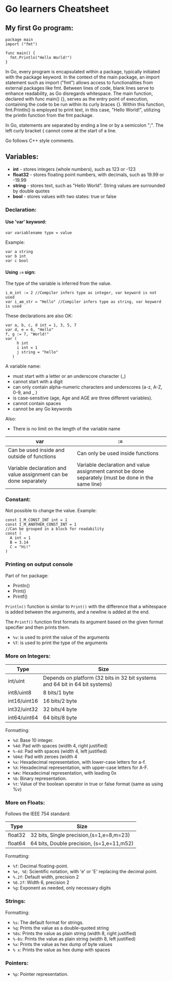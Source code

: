 # Go learners Cheatsheet


## My first Go program:

```
package main
import ("fmt")

func main() {
  fmt.Println("Hello World!")
}
```
In Go, every program is encapsulated within a package, typically initiated with the package keyword. In the context of the main package, an import statement such as import ("fmt") allows access to functionalities from external packages like fmt. Between lines of code, blank lines serve to enhance readability, as Go disregards whitespace. The main function, declared with func main() {}, serves as the entry point of execution, containing the code to be run within its curly braces {}. Within this function, fmt.Println() is employed to print text, in this case, "Hello World!", utilizing the println function from the fmt package.

In Go, statements are separated by ending a line or by a semicolon ";". The left curly bracket { cannot come at the start of a line.

Go follows C++ style comments.

 ## Variables:

 
- **int** - stores integers (whole numbers), such as 123 or -123
- **float32** - stores floating point numbers, with decimals, such as 19.99 or -19.99
- **string** - stores text, such as "Hello World". String values are surrounded by double quotes
- **bool** - stores values with two states: true or false

### Declaration:
#### Use 'var' keyword:

```
var variablename type = value
```
Example:

```
var a string
var b int
var c bool
```
#### Using `:=` sign:
The type of the variable is inferred from the value.

```
i_m_int := 2 //Compiler infers type as integer, var keyword is not used
var i_am_str = "Hello" //Compiler infers type as string, var keyword is used
```
These declarations are also OK:

```
var a, b, c, d int = 1, 3, 5, 7
var d, e = 6, "Hello"
f, g := 7, "World!"
var (
     h int
     i int = 1
     j string = "hello"
   )
```

A variable name:
- must start with a letter or an underscore character (_)
- cannot start with a digit
- can only contain alpha-numeric characters and underscores (a-z, A-Z, 0-9, and _ )
- is case-sensitive (age, Age and AGE are three different variables).
- cannot contain spaces
- cannot be any Go keywords
    
Also:
- There is no limit on the length of the variable name



 var  |	:=
 --- | ---
Can be used inside and outside of functions |	Can only be used inside functions
Variable declaration and value assignment can be done separately | Variable declaration and value assignment cannot be done separately (must be done in the same line)

### Constant:
Not possible to change the value.
Example:

```
const I_M_CONST_INT int = 1
const I_M_ANOTHER_CONST_INT = 1
//Can be grouped in a block for readability
const (
  A int = 1
  B = 3.14
  C = "Hi!"
)
```

### Printing on output console

Part of `fmt` package:

- Println() 
- Print()
- Printf()

`Println()` function is similar to `Print()` with the difference that a whitespace is added between the arguments, and a newline is added at the end.

The `Printf()` function first formats its argument based on the given format specifier and then prints them.

- `%v`: is used to print the value of the arguments
- `%T`: is used to print the type of the arguments

### More on Integers:
Type | Size 
--- | --- 
int/uint  | Depends on platform (32 bits in 32 bit systems and 64 bit in 64 bit systems)
int8/uint8 | 8 bits/1 byte
int16/uint16 | 16 bits/2 byte
int32/uint32 | 32 bits/4 byte
int64/uint64 | 64 bits/8 byte

Formatting:
- `%d`: Base 10 integer.
- `%4d`: Pad with spaces (width 4, right justified)
- `%-4d`: Pad with spaces (width 4, left justified)
- `%04d`:	Pad with zeroes (width 4
- `%x`: Hexadecimal representation, with lower-case letters for a-f.
- `%X`: Hexadecimal representation, with upper-case letters for A-F.
- `%#x`: Hexadecimal representation, with leading 0x
- `%b`: Binary representation.
- `%t`: Value of the boolean operator in true or false format (same as using %v)
  
### More on Floats:
Follows the IEEE 754 standard:

Type | Size 
--- | ---
float32 |	32 bits, Single precision,(s=1,e=8,m=23)
float64 |	64 bits, Double precision, (s=1,e=11,m52)

Formatting:
- `%f`: Decimal floating-point.
- `%e, %E`: Scientific notation, with 'e' or 'E' replacing the decimal point.
- `%.2f`: Default width, precision 2
- `%6.2f`: Width 6, precision 2
- `%g`:	Exponent as needed, only necessary digits

### Strings:
Formatting:
- `%s`: The default format for strings.
- `%q`: Prints the value as a double-quoted string
- `%8s`: Prints the value as plain string (width 8, right justified)
- `%-8s`: Prints the value as plain string (width 8, left justified)
- `%x`: Prints the value as hex dump of byte values
- `% x`: Prints the value as hex dump with spaces

### Pointers:
- `%p`: Pointer representation.




